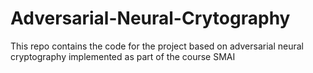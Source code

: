 # Adversarial-Neural-Crytography
This repo contains the code for the project based on adversarial neural cryptography implemented as part of the course SMAI
